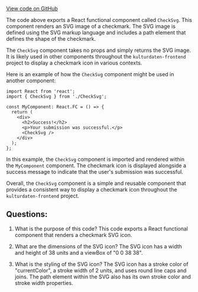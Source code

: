 [View code on GitHub](https://github.com/technologiestiftung/kulturdaten-frontend/blob/master/components/assets/CheckSvg.tsx)

The code above exports a React functional component called `CheckSvg`. This component renders an SVG image of a checkmark. The SVG image is defined using the SVG markup language and includes a path element that defines the shape of the checkmark.

The `CheckSvg` component takes no props and simply returns the SVG image. It is likely used in other components throughout the `kulturdaten-frontend` project to display a checkmark icon in various contexts.

Here is an example of how the `CheckSvg` component might be used in another component:

```
import React from 'react';
import { CheckSvg } from './CheckSvg';

const MyComponent: React.FC = () => {
  return (
    <div>
      <h2>Success!</h2>
      <p>Your submission was successful.</p>
      <CheckSvg />
    </div>
  );
};
```

In this example, the `CheckSvg` component is imported and rendered within the `MyComponent` component. The checkmark icon is displayed alongside a success message to indicate that the user's submission was successful.

Overall, the `CheckSvg` component is a simple and reusable component that provides a consistent way to display a checkmark icon throughout the `kulturdaten-frontend` project.
## Questions: 
 1. What is the purpose of this code?
   This code exports a React functional component that renders a checkmark SVG icon.

2. What are the dimensions of the SVG icon?
   The SVG icon has a width and height of 38 units and a viewBox of "0 0 38 38".

3. What is the styling of the SVG icon?
   The SVG icon has a stroke color of "currentColor", a stroke width of 2 units, and uses round line caps and joins. The path element within the SVG also has its own stroke color and stroke width properties.